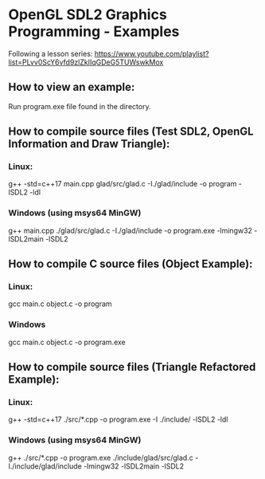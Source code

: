 # OpenGL SDL2 Graphics Programming - Examples
Following a lesson series: https://www.youtube.com/playlist?list=PLvv0ScY6vfd9zlZkIIqGDeG5TUWswkMox

## How to view an example:
Run program.exe file found in the directory.

## How to compile source files (Test SDL2, OpenGL Information and Draw Triangle):

### Linux:
g++ -std=c++17 main.cpp glad/src/glad.c -I./glad/include -o program -lSDL2 -ldl

### Windows (using msys64 MinGW)
g++ main.cpp ./glad/src/glad.c -I./glad/include -o program.exe -lmingw32 -lSDL2main -lSDL2

## How to compile C source files (Object Example):

### Linux:
gcc main.c object.c -o program

### Windows
gcc main.c object.c -o program.exe

## How to compile source files (Triangle Refactored Example):
### Linux:
g++ -std=c++17 ./src/*.cpp -o program.exe -I ./include/ -lSDL2 -ldl

### Windows (using msys64 MinGW)

g++ ./src/*.cpp -o program.exe ./include/glad/src/glad.c -I./include/glad/include -lmingw32 -lSDL2main -lSDL2